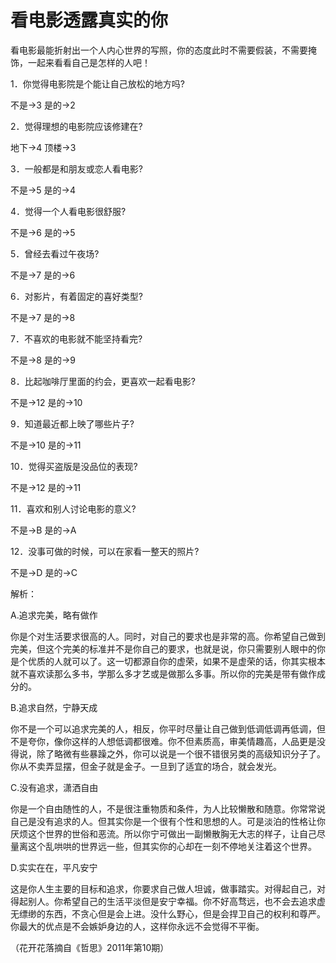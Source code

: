 # 看电影透露真实的你

看电影最能折射出一个人内心世界的写照，你的态度此时不需要假装，不需要掩饰，一起来看看自己是怎样的人吧！ 

1．你觉得电影院是个能让自己放松的地方吗? 

不是→3 是的→2 

2．觉得理想的电影院应该修建在? 

地下→4 顶楼→3 

3．一般都是和朋友或恋人看电影? 

不是→5 是的→4 

4．觉得一个人看电影很舒服? 

不是→6 是的→5 

5．曾经去看过午夜场? 

不是→7 是的→6 

6．对影片，有着固定的喜好类型? 

不是→7 是的→8 

7．不喜欢的电影就不能坚持看完? 

不是→8 是的→9 

8．比起咖啡厅里面的约会，更喜欢一起看电影? 

不是→12 是的→10 

9．知道最近都上映了哪些片子? 

不是→10 是的→11 

10．觉得买盗版是没品位的表现? 

不是→12 是的→11 

11．喜欢和别人讨论电影的意义? 

不是→B 是的→A 

12．没事可做的时候，可以在家看一整天的照片? 

不是→D 是的→C 

解析： 

A.追求完美，略有做作 

你是个对生活要求很高的人。同时，对自己的要求也是非常的高。你希望自己做到完美，但这个完美的标准并不是你自己的要求，也就是说，你只需要别人眼中的你是个优质的人就可以了。这一切都源自你的虚荣，如果不是虚荣的话，你其实根本就不喜欢读那么多书，学那么多才艺或是做那么多事。所以你的完美是带有做作成分的。 

B.追求自然，宁静天成 

你不是一个可以追求完美的人，相反，你平时尽量让自己做到低调低调再低调，但不是夸你，像你这样的人想低调都很难。你不但素质高，审美情趣高，人品更是没得说，除了略微有些暴躁之外，你可以说是一个很不错很另类的高级知识分子了。你从不卖弄显摆，但金子就是金子。一旦到了适宜的场合，就会发光。 

C.没有追求，潇洒自由 

你是一个自由随性的人，不是很注重物质和条件，为人比较懒散和随意。你常常说自己是没有追求的人。但其实你是一个很有个性和思想的人。可是淡泊的性格让你厌烦这个世界的世俗和恶流。所以你宁可做出一副懒散胸无大志的样子，让自己尽量离这个乱哄哄的世界远一些，但其实你的心却在一刻不停地关注着这个世界。 

D.实实在在，平凡安宁 

这是你人生主要的目标和追求，你要求自己做人坦诚，做事踏实。对得起自己，对得起别人。你希望自己的生活平淡但是安宁幸福。你不好高骛远，也不会去追求虚无缥缈的东西，不贪心但是会上进。没什么野心，但是会捍卫自己的权利和尊严。你最大的优点是不会嫉妒身边的人，这样你永远不会觉得不平衡。 

（花开花落摘自《哲思》2011年第10期）